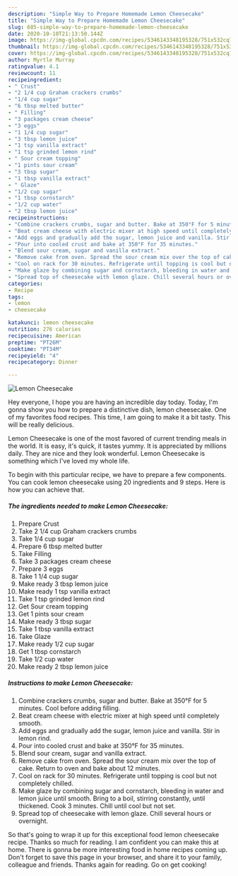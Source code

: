 ```yaml
---
description: "Simple Way to Prepare Homemade Lemon Cheesecake"
title: "Simple Way to Prepare Homemade Lemon Cheesecake"
slug: 685-simple-way-to-prepare-homemade-lemon-cheesecake
date: 2020-10-10T21:13:50.144Z
image: https://img-global.cpcdn.com/recipes/5346143348195328/751x532cq70/lemon-cheesecake-recipe-main-photo.jpg
thumbnail: https://img-global.cpcdn.com/recipes/5346143348195328/751x532cq70/lemon-cheesecake-recipe-main-photo.jpg
cover: https://img-global.cpcdn.com/recipes/5346143348195328/751x532cq70/lemon-cheesecake-recipe-main-photo.jpg
author: Myrtle Murray
ratingvalue: 4.1
reviewcount: 11
recipeingredient:
- " Crust"
- "2 1/4 cup Graham crackers crumbs"
- "1/4 cup sugar"
- "6 tbsp melted butter"
- " Filling"
- "3 packages cream cheese"
- "3 eggs"
- "1 1/4 cup sugar"
- "3 tbsp lemon juice"
- "1 tsp vanilla extract"
- "1 tsp grinded lemon rind"
- " Sour cream topping"
- "1 pints sour cream"
- "3 tbsp sugar"
- "1 tbsp vanilla extract"
- " Glaze"
- "1/2 cup sugar"
- "1 tbsp cornstarch"
- "1/2 cup water"
- "2 tbsp lemon juice"
recipeinstructions:
- "Combine crackers crumbs, sugar and butter. Bake at 350°F for 5 minutes. Cool before adding filling."
- "Beat cream cheese with electric mixer at high speed until completely smooth."
- "Add eggs and gradually add the sugar, lemon juice and vanilla. Stir in lemon rind."
- "Pour into cooled crust and bake at 350°F for 35 minutes."
- "Blend sour cream, sugar and vanilla extract."
- "Remove cake from oven. Spread the sour cream mix over the top of cake. Return to oven and bake about 12 minutes."
- "Cool on rack for 30 minutes. Refrigerate until topping is cool but not completely chilled."
- "Make glaze by combining sugar and cornstarch, bleeding in water and lemon juice until smooth. Bring to a boil, stirring constantly, until thickened. Cook 3 minutes. Chill until cool but not set."
- "Spread top of cheesecake with lemon glaze. Chill several hours or overnight."
categories:
- Recipe
tags:
- lemon
- cheesecake

katakunci: lemon cheesecake 
nutrition: 276 calories
recipecuisine: American
preptime: "PT26M"
cooktime: "PT34M"
recipeyield: "4"
recipecategory: Dinner

---
```



![Lemon Cheesecake](https://img-global.cpcdn.com/recipes/5346143348195328/751x532cq70/lemon-cheesecake-recipe-main-photo.jpg)

Hey everyone, I hope you are having an incredible day today. Today, I'm gonna show you how to prepare a distinctive dish, lemon cheesecake. One of my favorites food recipes. This time, I am going to make it a bit tasty. This will be really delicious.

Lemon Cheesecake is one of the most favored of current trending meals in the world. It is easy, it's quick, it tastes yummy. It is appreciated by millions daily. They are nice and they look wonderful. Lemon Cheesecake is something which I've loved my whole life.




To begin with this particular recipe, we have to prepare a few components. You can cook lemon cheesecake using 20 ingredients and 9 steps. Here is how you can achieve that.

<!--inarticleads1-->

##### The ingredients needed to make Lemon Cheesecake:

1. Prepare  Crust
1. Take 2 1/4 cup Graham crackers crumbs
1. Take 1/4 cup sugar
1. Prepare 6 tbsp melted butter
1. Take  Filling
1. Take 3 packages cream cheese
1. Prepare 3 eggs
1. Take 1 1/4 cup sugar
1. Make ready 3 tbsp lemon juice
1. Make ready 1 tsp vanilla extract
1. Take 1 tsp grinded lemon rind
1. Get  Sour cream topping
1. Get 1 pints sour cream
1. Make ready 3 tbsp sugar
1. Take 1 tbsp vanilla extract
1. Take  Glaze
1. Make ready 1/2 cup sugar
1. Get 1 tbsp cornstarch
1. Take 1/2 cup water
1. Make ready 2 tbsp lemon juice




<!--inarticleads2-->

##### Instructions to make Lemon Cheesecake:

1. Combine crackers crumbs, sugar and butter. Bake at 350°F for 5 minutes. Cool before adding filling.
1. Beat cream cheese with electric mixer at high speed until completely smooth.
1. Add eggs and gradually add the sugar, lemon juice and vanilla. Stir in lemon rind.
1. Pour into cooled crust and bake at 350°F for 35 minutes.
1. Blend sour cream, sugar and vanilla extract.
1. Remove cake from oven. Spread the sour cream mix over the top of cake. Return to oven and bake about 12 minutes.
1. Cool on rack for 30 minutes. Refrigerate until topping is cool but not completely chilled.
1. Make glaze by combining sugar and cornstarch, bleeding in water and lemon juice until smooth. Bring to a boil, stirring constantly, until thickened. Cook 3 minutes. Chill until cool but not set.
1. Spread top of cheesecake with lemon glaze. Chill several hours or overnight.




So that's going to wrap it up for this exceptional food lemon cheesecake recipe. Thanks so much for reading. I am confident you can make this at home. There is gonna be more interesting food in home recipes coming up. Don't forget to save this page in your browser, and share it to your family, colleague and friends. Thanks again for reading. Go on get cooking!

